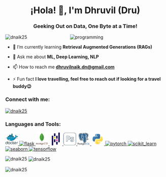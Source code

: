 <h1 align="center">¡Hola! 👋, I'm Dhruvil (Dru)</h1>
<h3 align="center">Geeking Out on Data, One Byte at a Time!</h3>

<img align="right" alt="programming" width="300" src="https://imarticus.org/blog/wp-content/uploads/2021/08/wft.gif">

<p align="left"> <img src="https://komarev.com/ghpvc/?username=dnaik25&label=Profile%20views&color=87bad9&style=flat" alt="dnaik25" /> </p>

- 🌱 I’m currently learning **Retrieval Augmented Generations (RAGs)**

- 💬 Ask me about **ML, Deep Learning, NLP**

- 📫 How to reach me **dhruvilnaik.dn@gmail.com**

- ⚡ Fun fact **I love travelling, feel free to reach out if looking for a travel buddy😉**

<h3 align="left">Connect with me:</h3>
<p align="left">
<a href="https://kaggle.com/dnaik25" target="blank"><img align="center" src="https://raw.githubusercontent.com/rahuldkjain/github-profile-readme-generator/master/src/images/icons/Social/kaggle.svg" alt="dnaik25" height="30" width="40" /></a>
</p>

<h3 align="left">Languages and Tools:</h3>
<p align="left"> <a href="https://www.docker.com/" target="_blank" rel="noreferrer"> <img src="https://raw.githubusercontent.com/devicons/devicon/master/icons/docker/docker-original-wordmark.svg" alt="docker" width="40" height="40"/> </a> <a href="https://flask.palletsprojects.com/" target="_blank" rel="noreferrer"> <img src="https://www.vectorlogo.zone/logos/pocoo_flask/pocoo_flask-icon.svg" alt="flask" width="40" height="40"/> </a> <a href="https://www.mongodb.com/" target="_blank" rel="noreferrer"> <img src="https://raw.githubusercontent.com/devicons/devicon/master/icons/mongodb/mongodb-original-wordmark.svg" alt="mongodb" width="40" height="40"/> </a> <a href="https://pandas.pydata.org/" target="_blank" rel="noreferrer"> <img src="https://raw.githubusercontent.com/devicons/devicon/2ae2a900d2f041da66e950e4d48052658d850630/icons/pandas/pandas-original.svg" alt="pandas" width="40" height="40"/> </a> <a href="https://www.photoshop.com/en" target="_blank" rel="noreferrer"> <img src="https://raw.githubusercontent.com/devicons/devicon/master/icons/photoshop/photoshop-line.svg" alt="photoshop" width="40" height="40"/> </a> <a href="https://www.postgresql.org" target="_blank" rel="noreferrer"> <img src="https://raw.githubusercontent.com/devicons/devicon/master/icons/postgresql/postgresql-original-wordmark.svg" alt="postgresql" width="40" height="40"/> </a> <a href="https://www.python.org" target="_blank" rel="noreferrer"> <img src="https://raw.githubusercontent.com/devicons/devicon/master/icons/python/python-original.svg" alt="python" width="40" height="40"/> </a> <a href="https://pytorch.org/" target="_blank" rel="noreferrer"> <img src="https://www.vectorlogo.zone/logos/pytorch/pytorch-icon.svg" alt="pytorch" width="40" height="40"/> </a> <a href="https://scikit-learn.org/" target="_blank" rel="noreferrer"> <img src="https://upload.wikimedia.org/wikipedia/commons/0/05/Scikit_learn_logo_small.svg" alt="scikit_learn" width="40" height="40"/> </a> <a href="https://seaborn.pydata.org/" target="_blank" rel="noreferrer"> <img src="https://seaborn.pydata.org/_images/logo-mark-lightbg.svg" alt="seaborn" width="40" height="40"/> </a> <a href="https://www.tensorflow.org" target="_blank" rel="noreferrer"> <img src="https://www.vectorlogo.zone/logos/tensorflow/tensorflow-icon.svg" alt="tensorflow" width="40" height="40"/> </a> </p>

<p><img align="left" src="https://github-readme-stats.vercel.app/api/top-langs?username=dnaik25&show_icons=true&locale=en&layout=compact" alt="dnaik25" /></p>

<p>&nbsp;<img align="center" src="https://github-readme-stats.vercel.app/api?username=dnaik25&show_icons=true&theme=dark&locale=en" alt="dnaik25" /></p>

<p><img align="center" src="https://github-readme-streak-stats.herokuapp.com/?user=dnaik25&theme=dark" alt="dnaik25" /></p>
